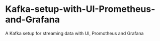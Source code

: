 # Kafka-setup-with-UI-Prometheus-and-Grafana
A Kafka setup for streaming data with UI, Promotheus and Grafana
